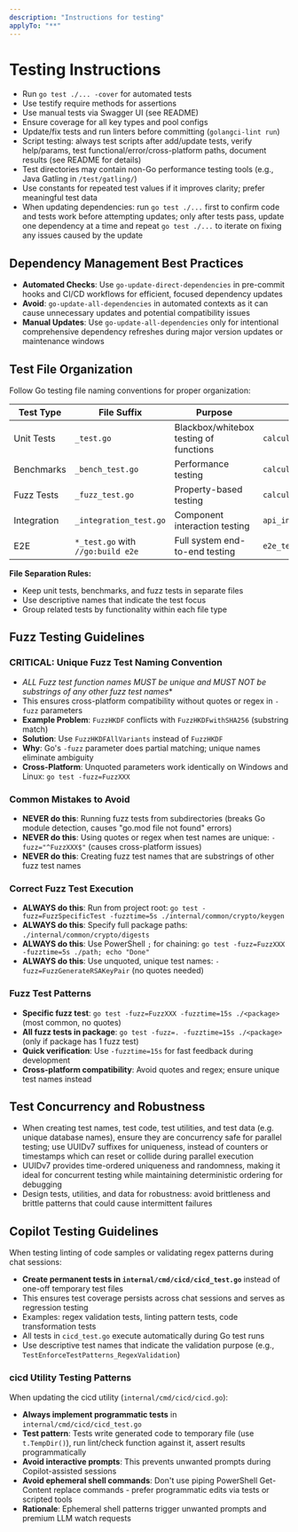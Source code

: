 ```yaml
---
description: "Instructions for testing"
applyTo: "**"
---
```

# Testing Instructions

- Run `go test ./... -cover` for automated tests
- Use testify require methods for assertions
- Use manual tests via Swagger UI (see README)
- Ensure coverage for all key types and pool configs
- Update/fix tests and run linters before committing (`golangci-lint run`)
- Script testing: always test scripts after add/update tests, verify help/params, test functional/error/cross-platform paths, document results (see README for details)
- Test directories may contain non-Go performance testing tools (e.g., Java Gatling in `/test/gatling/`)
- Use constants for repeated test values if it improves clarity; prefer meaningful test data
- When updating dependencies: run `go test ./...` first to confirm code and tests work before attempting updates; only after tests pass, update one dependency at a time and repeat `go test ./...` to iterate on fixing any issues caused by the update

## Dependency Management Best Practices

- **Automated Checks**: Use `go-update-direct-dependencies` in pre-commit hooks and CI/CD workflows for efficient, focused dependency updates
- **Avoid**: `go-update-all-dependencies` in automated contexts as it can cause unnecessary updates and potential compatibility issues
- **Manual Updates**: Use `go-update-all-dependencies` only for intentional comprehensive dependency refreshes during major version updates or maintenance windows

## Test File Organization

Follow Go testing file naming conventions for proper organization:

| Test Type | File Suffix | Purpose | Example |
|-----------|-------------|---------|---------|
| Unit Tests | `_test.go` | Blackbox/whitebox testing of functions | `calculator_test.go` |
| Benchmarks | `_bench_test.go` | Performance testing | `calculator_bench_test.go` |
| Fuzz Tests | `_fuzz_test.go` | Property-based testing | `calculator_fuzz_test.go` |
| Integration | `_integration_test.go` | Component interaction testing | `api_integration_test.go` |
| E2E | `*_test.go` with `//go:build e2e` | Full system end-to-end testing | `e2e_test.go` |

**File Separation Rules:**
- Keep unit tests, benchmarks, and fuzz tests in separate files
- Use descriptive names that indicate the test focus
- Group related tests by functionality within each file type

## Fuzz Testing Guidelines

### CRITICAL: Unique Fuzz Test Naming Convention
- **ALL Fuzz* test function names MUST be unique and MUST NOT be substrings of any other fuzz test names**
- This ensures cross-platform compatibility without quotes or regex in `-fuzz` parameters
- **Example Problem**: `FuzzHKDF` conflicts with `FuzzHKDFwithSHA256` (substring match)
- **Solution**: Use `FuzzHKDFAllVariants` instead of `FuzzHKDF`
- **Why**: Go's `-fuzz` parameter does partial matching; unique names eliminate ambiguity
- **Cross-Platform**: Unquoted parameters work identically on Windows and Linux: `go test -fuzz=FuzzXXX`

### Common Mistakes to Avoid
- **NEVER do this**: Running fuzz tests from subdirectories (breaks Go module detection, causes "go.mod file not found" errors)
- **NEVER do this**: Using quotes or regex when test names are unique: `-fuzz="^FuzzXXX$"` (causes cross-platform issues)
- **NEVER do this**: Creating fuzz test names that are substrings of other fuzz test names

### Correct Fuzz Test Execution
- **ALWAYS do this**: Run from project root: `go test -fuzz=FuzzSpecificTest -fuzztime=5s ./internal/common/crypto/keygen`
- **ALWAYS do this**: Specify full package paths: `./internal/common/crypto/digests`
- **ALWAYS do this**: Use PowerShell `;` for chaining: `go test -fuzz=FuzzXXX -fuzztime=5s ./path; echo "Done"`
- **ALWAYS do this**: Use unquoted, unique test names: `-fuzz=FuzzGenerateRSAKeyPair` (no quotes needed)

### Fuzz Test Patterns
- **Specific fuzz test**: `go test -fuzz=FuzzXXX -fuzztime=15s ./<package>` (most common, no quotes)
- **All fuzz tests in package**: `go test -fuzz=. -fuzztime=15s ./<package>` (only if package has 1 fuzz test)
- **Quick verification**: Use `-fuzztime=15s` for fast feedback during development
- **Cross-platform compatibility**: Avoid quotes and regex; ensure unique test names instead

## Test Concurrency and Robustness

- When creating test names, test code, test utilities, and test data (e.g. unique database names), ensure they are concurrency safe for parallel testing; use UUIDv7 suffixes for uniqueness, instead of counters or timestamps which can reset or collide during parallel execution
- UUIDv7 provides time-ordered uniqueness and randomness, making it ideal for concurrent testing while maintaining deterministic ordering for debugging
- Design tests, utilities, and data for robustness: avoid brittleness and brittle patterns that could cause intermittent failures

## Copilot Testing Guidelines

When testing linting of code samples or validating regex patterns during chat sessions:

- **Create permanent tests in `internal/cmd/cicd/cicd_test.go`** instead of one-off temporary test files
- This ensures test coverage persists across chat sessions and serves as regression testing
- Examples: regex validation tests, linting pattern tests, code transformation tests
- All tests in `cicd_test.go` execute automatically during Go test runs
- Use descriptive test names that indicate the validation purpose (e.g., `TestEnforceTestPatterns_RegexValidation`)

### cicd Utility Testing Patterns

When updating the cicd utility (`internal/cmd/cicd/cicd.go`):

- **Always implement programmatic tests** in `internal/cmd/cicd/cicd_test.go`
- **Test pattern**: Tests write generated code to temporary file (use `t.TempDir()`), run lint/check function against it, assert results programmatically
- **Avoid interactive prompts**: This prevents unwanted prompts during Copilot-assisted sessions
- **Avoid ephemeral shell commands**: Don't use piping PowerShell Get-Content replace commands - prefer programmatic edits via tests or scripted tools
- **Rationale**: Ephemeral shell patterns trigger unwanted prompts and premium LLM watch requests
